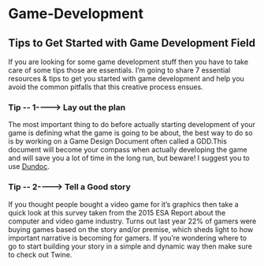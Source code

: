 # Game-Development

## Tips to Get Started with Game Development Field

If you are looking for some game development stuff then you have to take care of some tips those are essentials. I’m going to share 7 essential resources & tips to get you started with game development and help you avoid the common pitfalls that this creative process ensues.

### Tip -- 1---->  Lay out the plan
The most important thing to do before actually starting development of your game is defining what the game is going to be about, the best way to do so is by working on a Game Design Document often called a GDD.This document will become your compass when actually developing the game and will save you a lot of time in the long run, but beware!
I suggest you to use <u>[Dundoc](https://www.dundoc.com)</u>.

### Tip -- 2---->  Tell a Good story
If you thought people bought a video game for it’s graphics then take a quick look at this survey taken from the 2015 ESA Report about the computer and video game industry. Turns out last year 22% of gamers were buying games based on the story and/or premise, which sheds light to how important narrative is becoming for gamers.
If you’re wondering where to go to start building your story in a simple and dynamic way then make sure to check out Twine.
